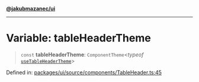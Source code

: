 [**@jakubmazanec/ui**](../README.md)

---

# Variable: tableHeaderTheme

> `const` **tableHeaderTheme**: `ComponentTheme`\<_typeof_
> [`useTableHeaderTheme`](../functions/useTableHeaderTheme.md)\>

Defined in:
[packages/ui/source/components/TableHeader.ts:45](https://github.com/jakubmazanec/tools/blob/66e975ab265618dba82f8e4c56654145b7ba4db7/packages/ui/source/components/TableHeader.ts#L45)
